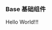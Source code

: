 ### Base 基础组件

<script setup lang="ts">
  import { $one } from 'ph-utils/dom';
  import { nextTick, onMounted } from 'vue';

  function toggleCssProperty(
  el: HTMLElement,
  properties: [string, string][],
  method: "set" | "remove" = "set"
) {
  for (let i = 0, len = properties.length; i < len; i++) {
    const rec = properties[i];
    if (method === "set") {
      el.style.setProperty(rec[0], rec[1]);
    } else {
      el.style.removeProperty(rec[0]);
    }
  }
}

function transition(
  el: HTMLElement,
  nameOrProperties: string | [string, string, string][],
  dir: "leave" | "enter" = "enter",
  finish?: () => void
) {
  const p = dir === "enter" ? "from" : "to";
  let nameClass = "",
    activeClass = "";
  const trans: string[] = [];
  if (typeof nameOrProperties === "string") {
    nameClass = `${nameOrProperties}-${dir}-${p}`;
    activeClass = `${nameOrProperties}-${dir}-active`;
  } else {
    for (let i = 0, len = nameOrProperties.length; i < len; i++) {
      const rec = nameOrProperties[i];
      if (rec.length >= 3) {
        trans.push(`${rec[0]} ${rec[2]}`);
      }
    }
  }
  if (dir === "enter") {
    if (nameClass) {
      el.classList.add(nameClass, activeClass);
    } else {
      toggleCssProperty(el, nameOrProperties as any, "set");
      if (trans.length > 0) {
        el.style.setProperty("transition", trans.join(", "));
      }
    }
    requestAnimationFrame(() => {
      if (nameClass) {
        el.classList.remove(nameClass);
      } else {
        toggleCssProperty(el, nameOrProperties as any, "remove");
      }
    });
  } else {
    if (nameClass) {
      el.classList.add(activeClass);
      requestAnimationFrame(() => {
        el.classList.add(nameClass);
      });
    } else {
      if (trans.length > 0) {
        el.style.setProperty("transition", trans.join(", "));
      }
      requestAnimationFrame(() => {
        toggleCssProperty(el, nameOrProperties as any, "set");
      });
    }
  }
  el.addEventListener(
    "transitionend",
    () => {
      if (nameClass) {
        el.classList.remove(activeClass);
        requestAnimationFrame(() => {
          el.classList.remove(nameClass);
        });
      } else {
        if (trans) {
          el.style.removeProperty("transition");
        }
        requestAnimationFrame(() => {
          requestAnimationFrame(() => {
            toggleCssProperty(el, nameOrProperties as any, "remove");
          });
        });
      }
      if (finish) {
        finish();
      }
    },
    { once: true }
  );
}

  onMounted(() => {
    const $text = $one('#text');
    const p = [
      ["opacity", "0", "0.3s"],
    ]
    transition($text, p, 'enter');

    setTimeout(() => {
      transition($text, p, 'leave', () => {
        $text.remove()
      });
    }, 5000);
  })
</script>

<div id="text">Hello World!!!</div>
